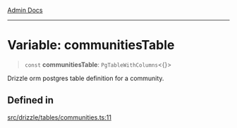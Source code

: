 [Admin Docs](/)

***

# Variable: communitiesTable

> `const` **communitiesTable**: `PgTableWithColumns`\<\{\}\>

Drizzle orm postgres table definition for a community.

## Defined in

[src/drizzle/tables/communities.ts:11](https://github.com/NishantSinghhhhh/talawa-api/blob/ff0f1d6ae21d3428519b64e42fe3bfdff573cb6e/src/drizzle/tables/communities.ts#L11)
